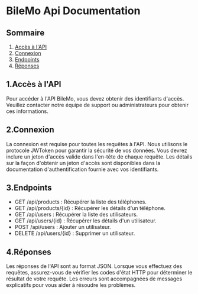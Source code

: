 # BileMo Api Documentation 

## Sommaire

1. [Accès à l'API](##1.Introduction)
2. [Connexion](##2.Connexion)
3. [Endpoints](##3.Endpoints)
4. [Réponses](##4.Réponses)


## 1.Accès à l'API

Pour accéder à l'API BileMo, vous devez obtenir des identifiants d'accès. Veuillez contacter notre équipe de support ou administrateurs pour obtenir ces informations.

## 2.Connexion

La connexion est requise pour toutes les requêtes à l'API. Nous utilisons le protocole JWToken pour garantir la sécurité de vos données. Vous devrez inclure un jeton d'accès valide dans l'en-tête de chaque requête. Les détails sur la façon d'obtenir un jeton d'accès sont disponibles dans la documentation d'authentification fournie avec vos identifiants.

## 3.Endpoints

- GET /api/products : Récupérer la liste des téléphones.
- GET /api/products/{id} : Récupérer les détails d'un téléphone.
- GET /api/users : Récupérer la liste des utilisateurs.
- GET /api/users/{id} : Récupérer les détails d'un utilisateur.
- POST /api/users : Ajouter un utilisateur.
- DELETE /api/users/{id} : Supprimer un utilisateur.

## 4.Réponses

Les réponses de l'API sont au format JSON. Lorsque vous effectuez des requêtes, assurez-vous de vérifier les codes d'état HTTP pour déterminer le résultat de votre requête. Les erreurs sont accompagnées de messages explicatifs pour vous aider à résoudre les problèmes.

